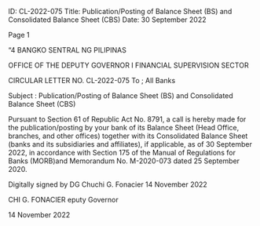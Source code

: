 ID: CL-2022-075
Title: Publication/Posting of Balance Sheet (BS) and Consolidated Balance Sheet (CBS)
Date: 30 September 2022

Page 1

“4 BANGKO SENTRAL NG PILIPINAS

OFFICE OF THE DEPUTY GOVERNOR I FINANCIAL SUPERVISION SECTOR

CIRCULAR LETTER NO. CL-2022-075 To ; All Banks

Subject : Publication/Posting of Balance Sheet (BS) and Consolidated Balance Sheet (CBS)

Pursuant to Section 61 of Republic Act No. 8791, a call is hereby made for the publication/posting by your bank of its Balance Sheet (Head Office, branches, and other offices) together with its Consolidated Balance Sheet (banks and its subsidiaries and affiliates), if applicable, as of 30 September 2022, in accordance with Section 175 of the Manual of Regulations for Banks (MORB)and Memorandum No. M-2020-073 dated 25 September 2020.

Digitally signed by DG Chuchi G. Fonacier 14 November 2022

CHI G. FONACIER eputy Governor

14 November 2022